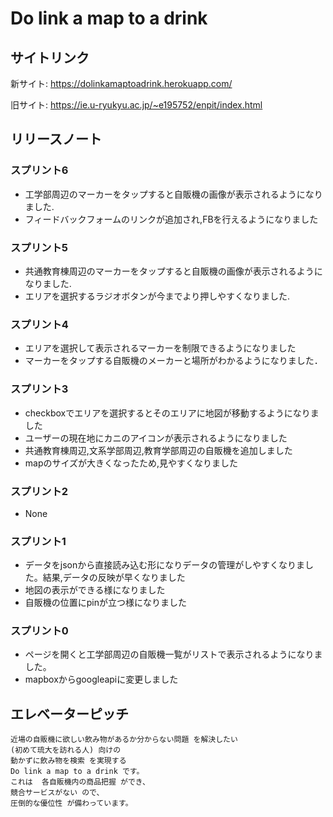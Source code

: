 # Do link a map to a drink

## サイトリンク

新サイト: https://dolinkamaptoadrink.herokuapp.com/

旧サイト: https://ie.u-ryukyu.ac.jp/~e195752/enpit/index.html

## リリースノート

### スプリント6
- 工学部周辺のマーカーをタップすると自販機の画像が表示されるようになりました.
- フィードバックフォームのリンクが追加され,FBを行えるようになりました

### スプリント5
- 共通教育棟周辺のマーカーをタップすると自販機の画像が表示されるようになりました.
- エリアを選択するラジオボタンが今までより押しやすくなりました.

### スプリント4
- エリアを選択して表示されるマーカーを制限できるようになりました
- マーカーをタップする自販機のメーカーと場所がわかるようになりました．

### スプリント3
- checkboxでエリアを選択するとそのエリアに地図が移動するようになりました
- ユーザーの現在地にカニのアイコンが表示されるようになりました
- 共通教育棟周辺,文系学部周辺,教育学部周辺の自販機を追加しました
- mapのサイズが大きくなったため,見やすくなりました

### スプリント2
- None

### スプリント1
- データをjsonから直接読み込む形になりデータの管理がしやすくなりました。結果,データの反映が早くなりました
- 地図の表示ができる様になりました
- 自販機の位置にpinが立つ様になりました

### スプリント0
- ページを開くと工学部周辺の自販機一覧がリストで表示されるようになりました。
- mapboxからgoogleapiに変更しました


## エレベーターピッチ

```
近場の自販機に欲しい飲み物があるか分からない問題 を解決したい
(初めて琉大を訪れる人) 向けの
動かずに飲み物を検索 を実現する
Do link a map to a drink です。
これは  各自販機内の商品把握 ができ、
競合サービスがない ので、
圧倒的な優位性 が備わっています。
```

